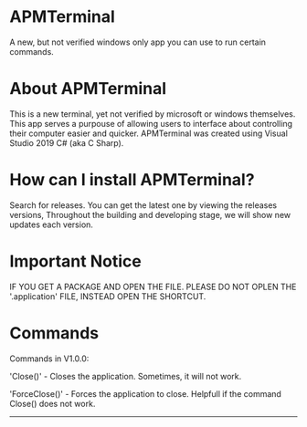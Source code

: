 # APMTerminal
A new, but not verified windows only app you can use to run certain commands. 


# About APMTerminal
This is a new terminal, yet not verified by microsoft or windows themselves. This app serves a purpouse of allowing users to interface about controlling their computer easier and quicker.
APMTerminal was created using Visual Studio 2019 C# (aka C Sharp).

# How can I install APMTerminal?
Search for releases. You can get the latest one by viewing the releases versions, Throughout the building and developing stage, we will show new updates each version.

# Important Notice
IF YOU GET A PACKAGE AND OPEN THE FILE. PLEASE DO NOT OPLEN THE '.application' FILE, INSTEAD OPEN THE SHORTCUT.

# Commands
Commands in V1.0.0: 

  'Close()' - Closes the application. Sometimes, it will not work.
  
  'ForceClose()' - Forces the application to close. Helpfull if the command Close() does not work.
  
  ------------------
